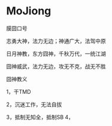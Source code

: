 # MoJiong
膜囧口号

志勇大神，法力无边；神通广大，法驾中原

日月神教，东方囧神，千秋万代，一统江湖

囧神威武，法力无边，攻无不克，战无不胜


囧神教义

1，干TMD

2，沉迷工作，无法自拔

3，抵制无知全，抵制SB
4，
